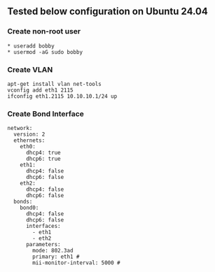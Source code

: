 ## Tested below configuration on Ubuntu 24.04

### Create non-root user

```
* useradd bobby
* usermod -aG sudo bobby
```

### Create VLAN 

```
apt-get install vlan net-tools
vconfig add eth1 2115
ifconfig eth1.2115 10.10.10.1/24 up
``` 

### Create Bond Interface

```
network:
  version: 2
  ethernets:
    eth0:
      dhcp4: true
      dhcp6: true
    eth1:
      dhcp4: false
      dhcp6: false
    eth2:
      dhcp4: false
      dhcp6: false
  bonds:
    bond0:
      dhcp4: false
      dhcp6: false
      interfaces:
        - eth1
        - eth2
      parameters:
        mode: 802.3ad
        primary: eth1 #
        mii-monitor-interval: 5000 #
```
